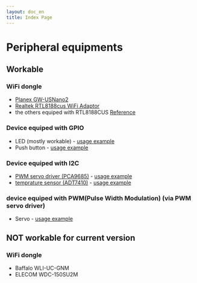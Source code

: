 ```yaml
---
layout: doc_en
title: Index Page
---
```

# Peripheral equipments

## Workable

### WiFi dongle
- [Planex GW-USNano2](https://www.planex.co.jp/products/gw-usnano2a/)
- [Realtek RTL8188cus WiFi Adaptor](http://www.ebay.com/itm/Realtek-RTL8188cus-USB-150M-150Mbps-802-11b-g-n-n-Wireless-WiFi-adapter-dongle/230973235744)
- the others equiped with RTL8188CUS [Reference](./basic_startup.html)

### Device equiped with GPIO
- LED (mostly workable)  - [usage example](http://fabble.cc/chirimenedu/chirimenhelloworld)
- Push button  - [usage example](http://fabble.cc/chirimenedu/chirimenpushbutton)

### Device equiped with I2C
- [PWM servo driver (PCA9685)](https://www.switch-science.com/catalog/961/) - [usage example](http://fabble.cc/chirimenedu/chirimenservo)
- [temprature sensor (ADT7410)](http://akizukidenshi.com/catalog/g/gM-06675/) - [usage example](http://fabble.cc/chirimenedu/chirimeni2csensor)

### device equiped with PWM(Pulse Width Modulation) (via PWM servo driver)
- Servo - [usage example](http://fabble.cc/chirimenedu/chirimenservo)

## NOT workable for current version

### WiFi dongle
- Baffalo WLI-UC-GNM
- ELECOM WDC-150SU2M
